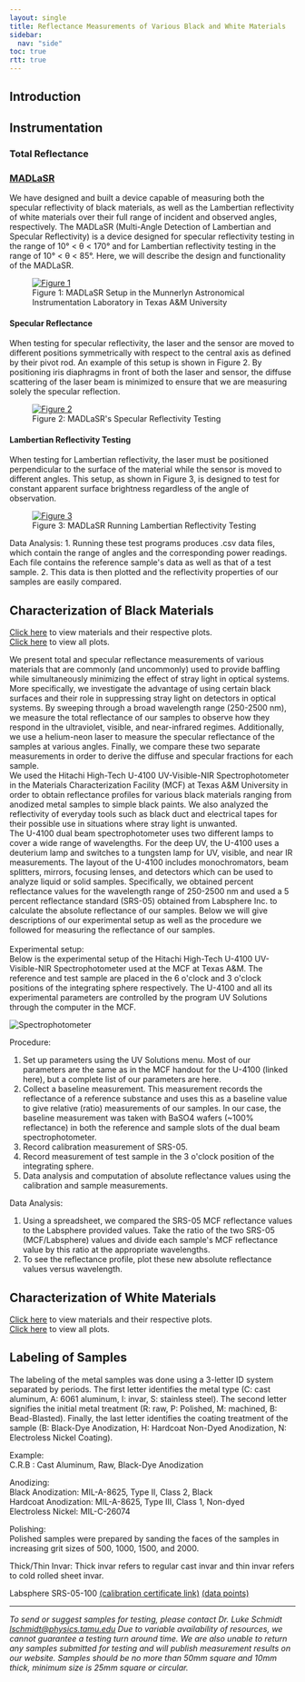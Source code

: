 ```yaml
---
layout: single
title: Reflectance Measurements of Various Black and White Materials
sidebar:
  nav: "side"
toc: true
rtt: true
---
```

## Introduction

## Instrumentation

### Total Reflectance

### [MADLaSR](/instruments/madlasr/)
We have designed and built a device capable of measuring both the specular reflectivity of black materials, as well as the Lambertian reflectivity of white materials over their full range of incident and observed angles, respectively. The MADLaSR (Multi-Angle Detection of Lambertian and Specular Reflectivity) is a device designed for specular reflectivity testing in the range of 10° < θ < 170° and for Lambertian reflectivity testing in the range of 10° < θ < 85°. Here, we will describe the design and functionality of the MADLaSR.  
<figure>
  <a href="/instruments/assets/reflectance/reflect-photos/madlasr1.jpg" target="_blank">
  <img src="/instruments/assets/reflectance/reflect-photos/madlasr1.jpg" alt="Figure 1"></a>
  <figcaption>Figure 1: MADLaSR Setup in the Munnerlyn Astronomical Instrumentation Laboratory in Texas A&M University</figcaption>
</figure>

#### Specular Reflectance
When testing for specular reflectivity, the laser and the sensor are moved to different positions symmetrically with respect to the central axis as defined by their pivot rod. An example of this setup is shown in Figure 2. By positioning iris diaphragms in front of both the laser and sensor, the diffuse scattering of the laser beam is minimized to ensure that we are measuring solely the specular reflection.  
<figure>
  <a href="/instruments/assets/reflectance/reflect-photos/madlasr2.jpg" target="_blank">
  <img src="/instruments/assets/reflectance/reflect-photos/madlasr2.jpg" alt="Figure 2"></a>
  <figcaption>Figure 2: MADLaSR's Specular Reflectivity Testing</figcaption>
</figure>

#### Lambertian Reflectivity Testing  
When testing for Lambertian reflectivity, the laser must be positioned perpendicular to the surface of the material while the sensor is moved to different angles. This setup, as shown in Figure 3, is designed to test for constant apparent surface brightness regardless of the angle of observation.  
<figure><a href="/instruments/assets/reflectance/reflect-photos/madlasr3.jpg" target="_blank">
  <img src="/instruments/assets/reflectance/reflect-photos/madlasr3.jpg" alt="Figure 3"></a>
  <figcaption>Figure 3: MADLaSR Running Lambertian Reflectivity Testing</figcaption>
</figure>
Data Analysis:  
1. Running these test programs produces .csv data files, which contain the range of angles and the corresponding power readings. Each file contains the reference sample's data as well as that of a test sample.  
2. This data is then plotted and the reflectivity properties of our samples are easily compared.  


## Characterization of Black Materials  
[Click here](/instruments/samples/) to view materials and their respective plots.  
[Click here](/instruments/reflectance_plots/) to view all plots.  

We present total and specular reflectance measurements of various materials that are commonly (and uncommonly) used to provide baffling while simultaneously minimizing the effect of stray light in optical systems. More specifically, we investigate the advantage of using certain black surfaces and their role in suppressing stray light on detectors in optical systems. By sweeping through a broad wavelength range (250-2500 nm), we measure the total reflectance of our samples to observe how they respond in the ultraviolet, visible, and near-infrared regimes. Additionally, we use a helium-neon laser to measure the specular reflectance of the samples at various angles. Finally, we compare these two separate measurements in order to derive the diffuse and specular fractions for each sample.  
We used the Hitachi High-Tech U-4100 UV-Visible-NIR Spectrophotometer in the Materials Characterization Facility (MCF) at Texas A&M University in order to obtain reflectance profiles for various black materials ranging from anodized metal samples to simple black paints. We also analyzed the reflectivity of everyday tools such as black duct and electrical tapes for their possible use in situations where stray light is unwanted.  
The U-4100 dual beam spectrophotometer uses two different lamps to cover a wide range of wavelengths. For the deep UV, the U-4100 uses a deuterium lamp and switches to a tungsten lamp for UV, visible, and near IR measurements. The layout of the U-4100 includes monochromators, beam splitters, mirrors, focusing lenses, and detectors which can be used to analyze liquid or solid samples. Specifically, we obtained percent reflectance values for the wavelength range of 250-2500 nm and used a 5 percent reflectance standard (SRS-05) obtained from Labsphere Inc. to calculate the absolute reflectance of our samples. Below we will give descriptions of our experimental setup as well as the procedure we followed for measuring the reflectance of our samples.  
<br>
Experimental setup:  
Below is the experimental setup of the Hitachi High-Tech U-4100 UV-Visible-NIR Spectrophotometer used at the MCF at Texas A&M. The reference and test sample are placed in the 6 o'clock and 3 o'clock positions of the integrating sphere respectively. The U-4100 and all its experimental parameters are controlled by the program UV Solutions through the computer in the MCF.  

<figure style="margin:auto;">
  <img src="/instruments/assets/reflectance/reflect-photos/UV-Vis-NIR_IntegratingSphere.png" alt="Spectrophotometer" style="max-width: 70%">
</figure>

Procedure:  
1. Set up parameters using the UV Solutions menu. Most of our parameters are the same as in the MCF handout for the U-4100 (linked here), but a complete list of our parameters are here.  
2. Collect a baseline measurement. This measurement records the reflectance of a reference substance and uses this as a baseline value to give relative (ratio) measurements of our samples. In our case, the baseline measurement was taken with BaSO4 wafers (~100% reflectance) in both the reference and sample slots of the dual beam spectrophotometer.  
3. Record calibration measurement of SRS-05.  
4. Record measurement of test sample in the 3 o'clock position of the integrating sphere.  
5. Data analysis and computation of absolute reflectance values using the calibration and sample measurements.  

Data Analysis:
1. Using a spreadsheet, we compared the SRS-05 MCF reflectance values to the Labsphere provided values. Take the ratio of the two SRS-05 (MCF/Labsphere) values and divide each sample's MCF reflectance value by this ratio at the appropriate wavelengths.  
2. To see the reflectance profile, plot these new absolute reflectance values versus wavelength.  


## Characterization of White Materials

[Click here]() to view materials and their respective plots.  
[Click here]() to view all plots.  

## Labeling of Samples 
The labeling of the metal samples was done using a 3-letter ID system separated by periods. The first letter identifies the metal type (C: cast aluminum, A: 6061 aluminum, I: invar, S: stainless steel). The second letter signifies the initial metal treatment (R: raw, P: Polished, M: machined, B: Bead-Blasted). Finally, the last letter identifies the coating treatment of the sample (B: Black-Dye Anodization, H: Hardcoat Non-Dyed Anodization, N: Electroless Nickel Coating).  

Example:  
C.R.B : Cast Aluminum, Raw, Black-Dye Anodization  

Anodizing:  
Black Anodization: MIL-A-8625, Type II, Class 2, Black  
Hardcoat Anodization: MIL-A-8625, Type III, Class 1, Non-dyed  
Electroless Nickel: MIL-C-26074  

Polishing:  
Polished samples were prepared by sanding the faces of the samples in increasing grit sizes of 500, 1000, 1500, and 2000.  

Thick/Thin Invar: Thick invar refers to regular cast invar and thin invar refers to cold rolled sheet invar.  

Labsphere SRS-05-100 [(calibration certificate link)](/instruments/assets/DC13C-0276.pdf) [(data points)](/instruments/assets/SRS-05.txt)  

---

*To send or suggest samples for testing, please contact Dr. Luke Schmidt [lschmidt@physics.tamu.edu](mailto:lschmidt@physics.tamu.edu) Due to variable availability of resources, we cannot guarantee a testing turn around time. We are also unable to return any samples submitted for testing and will publish measurement results on our website. Samples should be no more than 50mm square and 10mm thick, minimum size is 25mm square or circular.*
